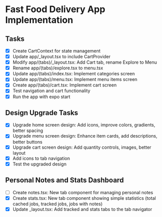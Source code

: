 # Fast Food Delivery App Implementation

## Tasks
- [x] Create CartContext for state management
- [x] Update app/_layout.tsx to include CartProvider
- [x] Modify app/(tabs)/_layout.tsx: Add Cart tab, rename Explore to Menu
- [x] Rename app/(tabs)/explore.tsx to menu.tsx
- [x] Update app/(tabs)/index.tsx: Implement categories screen
- [x] Update app/(tabs)/menu.tsx: Implement menu items screen
- [x] Create app/(tabs)/cart.tsx: Implement cart screen
- [x] Test navigation and cart functionality
- [x] Run the app with expo start

## Design Upgrade Tasks
- [x] Upgrade home screen design: Add icons, improve colors, gradients, better spacing
- [x] Upgrade menu screen design: Enhance item cards, add descriptions, better buttons
- [x] Upgrade cart screen design: Add quantity controls, images, better layout
- [x] Add icons to tab navigation
- [x] Test the upgraded design

## Personal Notes and Stats Dashboard
- [ ] Create notes.tsx: New tab component for managing personal notes
- [x] Create stats.tsx: New tab component showing simple statistics (total cached jobs, tracked jobs, jobs with notes)
- [x] Update _layout.tsx: Add tracked and stats tabs to the tab navigator
